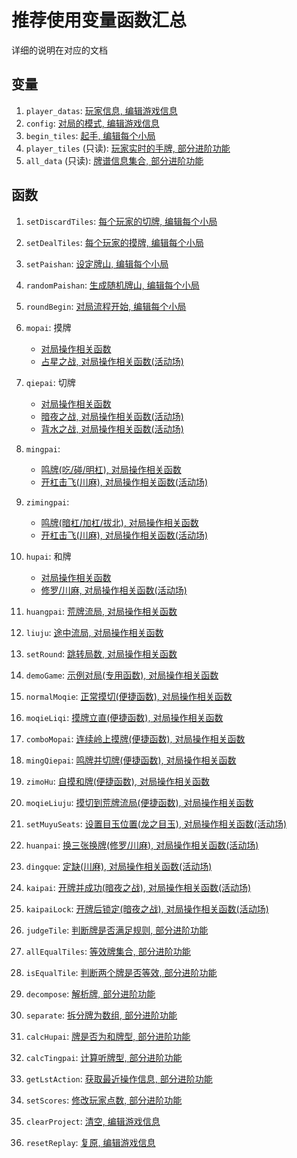# 推荐使用变量函数汇总

详细的说明在对应的文档

## 变量

1. `player_datas`: [玩家信息, 编辑游戏信息](1_编辑游戏信息.md#玩家信息-player_datas)
2. `config`: [对局的模式, 编辑游戏信息](1_编辑游戏信息.md#对局的模式-config)
3. `begin_tiles`: [起手, 编辑每个小局](2_编辑每个小局.md#起手)
4. `player_tiles` (只读): [玩家实时的手牌, 部分进阶功能](6_部分进阶功能.md#玩家实时的手牌只读)
5. `all_data` (只读): [牌谱信息集合, 部分进阶功能](6_部分进阶功能.md#牌谱信息集合只读)

## 函数

1. `setDiscardTiles`: [每个玩家的切牌, 编辑每个小局](2_编辑每个小局.md#每个玩家的切牌可选)
2. `setDealTiles`: [每个玩家的摸牌, 编辑每个小局](2_编辑每个小局.md#每个玩家的摸牌可选)
3. `setPaishan`: [设定牌山, 编辑每个小局](2_编辑每个小局.md#牌山)
4. `randomPaishan`: [生成随机牌山, 编辑每个小局](2_编辑每个小局.md#牌山)
5. `roundBegin`: [对局流程开始, 编辑每个小局](2_编辑每个小局.md#对局的流程)

6. `mopai`: 摸牌
    - [对局操作相关函数](3_对局操作相关函数.md#摸牌)
    - [占星之战, 对局操作相关函数(活动场)](4_对局操作相关函数（活动场）.md#摸牌占星之战)
7. `qiepai`: 切牌
    - [对局操作相关函数](3_对局操作相关函数.md#切牌)
    - [暗夜之战, 对局操作相关函数(活动场)](4_对局操作相关函数（活动场）.md#切牌暗夜之战)
    - [背水之战, 对局操作相关函数(活动场)](4_对局操作相关函数（活动场）.md#切牌背水之战)
8. `mingpai`:
    - [鸣牌(吃/碰/明杠), 对局操作相关函数](3_对局操作相关函数.md#鸣牌吃碰明杠)
    - [开杠击飞(川麻), 对局操作相关函数(活动场)](4_对局操作相关函数（活动场）.md#开杠击飞川麻)
9. `zimingpai`:
    - [鸣牌(暗杠/加杠/拔北), 对局操作相关函数](3_对局操作相关函数.md#鸣牌暗杠加杠拔北)
    - [开杠击飞(川麻), 对局操作相关函数(活动场)](4_对局操作相关函数（活动场）.md#开杠击飞川麻)
10. `hupai`: 和牌
     - [对局操作相关函数](3_对局操作相关函数.md#和牌)
     - [修罗/川麻, 对局操作相关函数(活动场)](4_对局操作相关函数（活动场）.md#和牌修罗川麻)
11. `huangpai`: [荒牌流局, 对局操作相关函数](3_对局操作相关函数.md#荒牌流局)
12. `liuju`: [途中流局, 对局操作相关函数](3_对局操作相关函数.md#途中流局)

13. `setRound`: [跳转局数, 对局操作相关函数](3_对局操作相关函数.md#跳转局数)
14. `demoGame`: [示例对局(专用函数), 对局操作相关函数](3_对局操作相关函数.md#专用函数-示例对局)
15. `normalMoqie`: [正常摸切(便捷函数), 对局操作相关函数](3_对局操作相关函数.md#便捷函数-正常摸切)
16. `moqieLiqi`: [摸牌立直(便捷函数), 对局操作相关函数](3_对局操作相关函数.md#便捷函数-摸牌立直)
17. `comboMopai`: [连续岭上摸牌(便捷函数), 对局操作相关函数](3_对局操作相关函数.md#便捷函数-连续岭上摸牌)
18. `mingQiepai`: [鸣牌并切牌(便捷函数), 对局操作相关函数](3_对局操作相关函数.md#便捷函数-鸣牌并切牌)
19. `zimoHu`: [自摸和牌(便捷函数), 对局操作相关函数](3_对局操作相关函数.md#便捷函数-自摸和牌)
20. `moqieLiuju`: [摸切到荒牌流局(便捷函数), 对局操作相关函数](3_对局操作相关函数.md#便捷函数-摸切到荒牌流局)

21. `setMuyuSeats`: [设置目玉位置(龙之目玉), 对局操作相关函数(活动场)](4_对局操作相关函数（活动场）.md#设置目玉位置龙之目玉)
22. `huanpai`: [换三张换牌(修罗/川麻), 对局操作相关函数(活动场)](4_对局操作相关函数（活动场）.md#换三张换牌修罗川麻)
23. `dingque`: [定缺(川麻), 对局操作相关函数(活动场)](4_对局操作相关函数（活动场）.md#定缺川麻)
24. `kaipai`: [开牌并成功(暗夜之战), 对局操作相关函数(活动场)](4_对局操作相关函数（活动场）.md#开牌并成功暗夜之战)
25. `kaipaiLock`: [开牌后锁定(暗夜之战), 对局操作相关函数(活动场)](4_对局操作相关函数（活动场）.md#开牌后锁定暗夜之战)

26. `judgeTile`: [判断牌是否满足规则, 部分进阶功能](6_部分进阶功能.md#判断牌是否满足规则)
27. `allEqualTiles`: [等效牌集合, 部分进阶功能](6_部分进阶功能.md#等效牌集合)
28. `isEqualTile`: [判断两个牌是否等效, 部分进阶功能](6_部分进阶功能.md#判断两个牌是否等效)
29. `decompose`: [解析牌, 部分进阶功能](6_部分进阶功能.md#解析牌)
30. `separate`: [拆分牌为数组, 部分进阶功能](6_部分进阶功能.md#拆分牌为数组)
31. `calcHupai`: [牌是否为和牌型, 部分进阶功能](6_部分进阶功能.md#牌是否为和牌型)
32. `calcTingpai`: [计算听牌型, 部分进阶功能](6_部分进阶功能.md#计算听牌型)
33. `getLstAction`: [获取最近操作信息, 部分进阶功能](6_部分进阶功能.md#获取最近操作信息)
34. `setScores`: [修改玩家点数, 部分进阶功能](6_部分进阶功能.md#修改玩家点数)

35. `clearProject`: [清空, 编辑游戏信息](1_编辑游戏信息.md#清空与复原)
36. `resetReplay`: [复原, 编辑游戏信息](1_编辑游戏信息.md#清空与复原)
